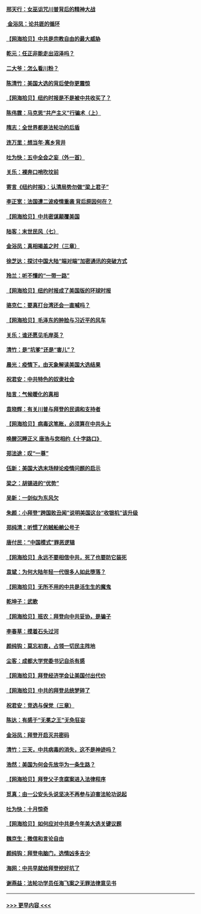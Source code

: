 #### [邢天行：女巫诅咒川普背后的精神大战](../pages/nsc993/n12517257.md?t=11012351) 
#### [ 金浴凤：论共匪的循环](../pages/nsc993/n12517133.md?t=11012351) 
#### [【网海拾贝】中共是宗教自由的最大威胁](../pages/nsc993/n12516879.md?t=11012351) 
#### [乾元：任正非能走出沼泽吗？](../pages/nsc993/n12515831.md?t=11012351) 
#### [二大爷：怎么看川粉？](../pages/nsc993/n12515820.md?t=11012351) 
#### [陈清竹：美国大选的背后使你更震惊](../pages/nsc993/n12515589.md?t=11012351) 
#### [【网海拾贝】纽约时报是不是被中共收买了？](../pages/nsc993/n12515122.md?t=11012351) 
#### [陈伟霆：马克思“共产主义”行骗术（上）](../pages/nsc993/n12510217.md?t=11012351) 
#### [隋志：全世界都是法轮功的后盾](../pages/nsc993/n12510636.md?t=11012351) 
#### [连万里：想当年‧离乡背井](../pages/nsc993/n12510623.md?t=11012351) 
#### [吐为快：五中全会之妄（外一首）](../pages/nsc993/n12510470.md?t=11012351) 
#### [关乐：裸奔口哨吹坟前](../pages/nsc993/n12510403.md?t=11012351) 
#### [寄言《纽约时报》：认清局势勿做“梁上君子”](../pages/nsc993/n12510042.md?t=11012351) 
#### [李正宽：法国遭二波疫情重袭 背后原因何在？](../pages/nsc993/n12509971.md?t=11012351) 
#### [【网海拾贝】中共密谋颠覆美国](../pages/nsc993/n12509816.md?t=11012351) 
#### [陆客：末世民风（七）](../pages/nsc993/n12507822.md?t=11012351) 
#### [金浴凤：真相揭盖之时（三章）](../pages/nsc993/n12507804.md?t=11012351) 
#### [徐芝达：探讨中国大陆“端对端”加密通讯的突破方式](../pages/nsc993/n12507682.md?t=11012351) 
#### [玲兰：听不懂的“一带一路”](../pages/nsc993/n12507669.md?t=11012351) 
#### [【网海拾贝】纽约时报成了美国版的环球时报](../pages/nsc993/n12507053.md?t=11012351) 
#### [骆克仁：要真打台湾还会一直喊吗？](../pages/nsc993/n12506843.md?t=11012351) 
#### [【网海拾贝】毛泽东的肿脸与习近平的风车](../pages/nsc993/n12504537.md?t=11012351) 
#### [关乐：谁还愿见毛岸英？](../pages/nsc993/n12503866.md?t=11012351) 
#### [清竹：是“坑爹”还是“害儿”？](../pages/nsc993/n12503034.md?t=11012351) 
#### [晨光：疫情下，由天象解读美国大选结果](../pages/nsc993/n12502536.md?t=11012351) 
#### [祝君安：中共特色的奴隶社会](../pages/nsc993/n12501529.md?t=11012351) 
#### [陆言：气候暖化的真相](../pages/nsc993/n12501183.md?t=11012351) 
#### [袁晓辉：有关川普与拜登的民调和支持者](../pages/nsc993/n12500433.md?t=11012351) 
#### [【网海拾贝】病毒这笔账，必须算在中共头上](../pages/nsc993/n12500320.md?t=11012351) 
#### [唤醒沉睡正义 唐浩与您相约《十字路口》](../pages/nsc993/n12497980.md?t=11012351) 
#### [郑法途：叹“一尊”](../pages/nsc993/n12498837.md?t=11012351) 
#### [伍新：美国大选末场辩论疫情问题的启示](../pages/nsc993/n12498829.md?t=11012351) 
#### [梁之：胡锡进的“优势”](../pages/nsc993/n12498780.md?t=11012351) 
#### [吴新：一剑似为东风欠](../pages/nsc993/n12498772.md?t=11012351) 
#### [朱颜：小拜登“跨国败丑闻”说明美国这台“收银机”该升级](../pages/nsc993/n12498731.md?t=11012351) 
#### [郑纯清：听惯了的贼船艄公号子](../pages/nsc993/n12498721.md?t=11012351) 
#### [唐付民：“中国模式”罪恶逻辑](../pages/nsc993/n12498310.md?t=11012351) 
#### [【网海拾贝】永远不要相信中共，死了也要防它装死](../pages/nsc993/n12498162.md?t=11012351) 
#### [袁斌：为何大陆年轻一代很多人如此堕落？](../pages/nsc993/n12495696.md?t=11012351) 
#### [【网海拾贝】无所不用的中共是活生生的魔鬼](../pages/nsc993/n12495621.md?t=11012351) 
#### [乾坤子：武歌](../pages/nsc993/n12493391.md?t=11012351) 
#### [【网海拾贝】班农：拜登向中共妥协，是骗子](../pages/nsc993/n12492877.md?t=11012351) 
#### [李春草：摸着石头过河](../pages/nsc993/n12491121.md?t=11012351) 
#### [颜纯钩：莫忘初衷，占领一切民主阵地](../pages/nsc993/n12490965.md?t=11012351) 
#### [尘客：成都大学党委书记自杀有感](../pages/nsc993/n12490950.md?t=11012351) 
#### [【网海拾贝】拜登经济学会让美国付出代价](../pages/nsc993/n12489662.md?t=11012351) 
#### [【网海拾贝】中共的拜登总统梦碎了](../pages/nsc993/n12487896.md?t=11012351) 
#### [祝君安：竞选与保党（三章）](../pages/nsc993/n12487258.md?t=11012351) 
#### [陈达：有感于“无冕之王”无免狂妄](../pages/nsc993/n12485133.md?t=11012351) 
#### [金浴凤：拜登开启灭共密码](../pages/nsc993/n12485125.md?t=11012351) 
#### [清竹：三天，中共病毒的消失，这不是神迹吗？](../pages/nsc993/n12485027.md?t=11012351) 
#### [浩然：美国为何会先放华为一条生路？](../pages/nsc993/n12484997.md?t=11012351) 
#### [【网海拾贝】拜登父子贪腐案进入法律程序](../pages/nsc993/n12484957.md?t=11012351) 
#### [觅真：由一公安头头说坚决不再参与迫害法轮功说起](../pages/nsc993/n12484212.md?t=11012351) 
#### [吐为快：十月惊奇](../pages/nsc993/n12484172.md?t=11012351) 
#### [【网海拾贝】如何应对中共是今年美大选关键议题](../pages/nsc993/n12483755.md?t=11012351) 
#### [魏京生：微信和言论自由](../pages/nsc993/n12483372.md?t=11012351) 
#### [颜纯钩：拜登电脑门，选情凶多吉少](../pages/nsc993/n12482666.md?t=11012351) 
#### [海网：中共早就给拜登挖好坑了](../pages/nsc993/n12482660.md?t=11012351) 
#### [谢燕益：法轮功学员任海飞案之无罪法律意见书](../pages/nsc993/n12482512.md?t=11012351) 

----
#### [ >>> 更早内容 <<< ](../indexes/nsc993-earlier.md)
